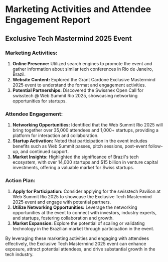 # Marketing Activities and Attendee Engagement Report

## Exclusive Tech Mastermind 2025 Event

### Marketing Activities:
1. **Online Presence:** Utilized search engines to promote the event and gather information about similar tech conferences in Rio de Janeiro, Brazil.
2. **Website Content:** Explored the Grant Cardone Exclusive Mastermind 2025 event to understand the format and engagement activities.
3. **Potential Partnerships:** Discovered the Swissnex Open Call for swisstech @ Web Summit Rio 2025, showcasing networking opportunities for startups.

### Attendee Engagement:
1. **Networking Opportunities:** Identified that the Web Summit Rio 2025 will bring together over 35,000 attendees and 1,000+ startups, providing a platform for interaction and collaboration.
2. **Startup Activation:** Noted that participation in the event includes benefits such as Web Summit passes, pitch sessions, post-event follow-up, and continued support.
3. **Market Insights:** Highlighted the significance of Brazil's tech ecosystem, with over 14,000 startups and $15 billion in venture capital investments, offering a valuable market for Swiss startups.

### Action Plan:
1. **Apply for Participation:** Consider applying for the swisstech Pavilion at Web Summit Rio 2025 to showcase the Exclusive Tech Mastermind 2025 event and engage with potential partners.
2. **Utilize Networking Opportunities:** Leverage the networking opportunities at the event to connect with investors, industry experts, and startups, fostering collaboration and growth.
3. **Market Expansion:** Explore the potential of scaling or validating technology in the Brazilian market through participation in the event.

By leveraging these marketing activities and engaging with attendees effectively, the Exclusive Tech Mastermind 2025 event can enhance exposure, attract potential attendees, and drive substantial growth in the tech industry.